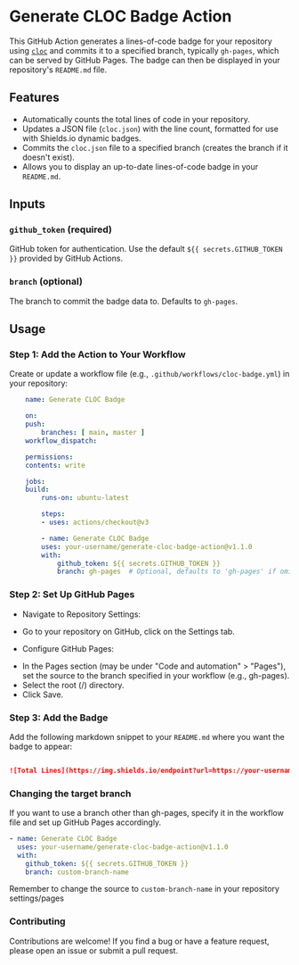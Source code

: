 # Generate CLOC Badge Action

This GitHub Action generates a lines-of-code badge for your repository using [`cloc`](https://github.com/AlDanial/cloc) and commits it to a specified branch, typically `gh-pages`, which can be served by GitHub Pages. The badge can then be displayed in your repository's `README.md` file.

## Features

- Automatically counts the total lines of code in your repository.
- Updates a JSON file (`cloc.json`) with the line count, formatted for use with Shields.io dynamic badges.
- Commits the `cloc.json` file to a specified branch (creates the branch if it doesn't exist).
- Allows you to display an up-to-date lines-of-code badge in your `README.md`.

## Inputs

### `github_token` (required)

GitHub token for authentication. Use the default `${{ secrets.GITHUB_TOKEN }}` provided by GitHub Actions.

### `branch` (optional)

The branch to commit the badge data to. Defaults to `gh-pages`.

## Usage

### **Step 1: Add the Action to Your Workflow**

Create or update a workflow file (e.g., `.github/workflows/cloc-badge.yml`) in your repository:

```yaml
    name: Generate CLOC Badge

    on:
    push:
        branches: [ main, master ]
    workflow_dispatch:

    permissions:
    contents: write

    jobs:
    build:
        runs-on: ubuntu-latest

        steps:
        - uses: actions/checkout@v3

        - name: Generate CLOC Badge
        uses: your-username/generate-cloc-badge-action@v1.1.0
        with:
            github_token: ${{ secrets.GITHUB_TOKEN }}
            branch: gh-pages  # Optional, defaults to 'gh-pages' if omitted
```


### **Step 2: Set Up GitHub Pages**
* Navigate to Repository Settings:

- Go to your repository on GitHub, click on the Settings tab.

* Configure GitHub Pages:

- In the Pages section (may be under "Code and automation" > "Pages"), set the source to the branch specified in your workflow (e.g., gh-pages).
- Select the root (/) directory.
- Click Save.

### **Step 3: Add the Badge**

Add the following markdown snippet to your ```README.md``` where you want the badge to appear:

```markdown

![Total Lines](https://img.shields.io/endpoint?url=https://your-username.github.io/your-repo-name/cloc.json&style=for-the-badge)

```


### **Changing the target branch**

If you want to use a branch other than gh-pages, specify it in the workflow file and set up GitHub Pages accordingly.

```yaml
- name: Generate CLOC Badge
  uses: your-username/generate-cloc-badge-action@v1.1.0
  with:
    github_token: ${{ secrets.GITHUB_TOKEN }}
    branch: custom-branch-name

```
Remember to change the source to `custom-branch-name` in your repository settings/pages

### **Contributing**
Contributions are welcome! If you find a bug or have a feature request, please open an issue or submit a pull request.



